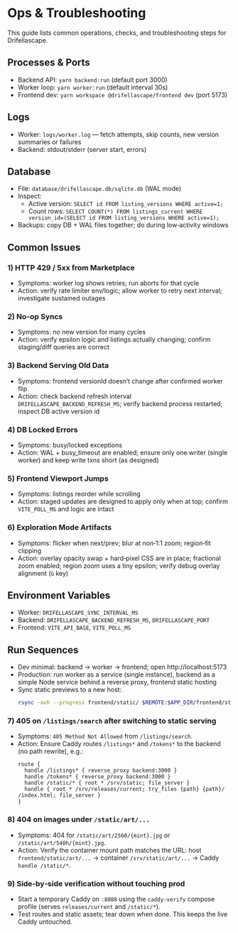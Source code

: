 # Ops & Troubleshooting

This guide lists common operations, checks, and troubleshooting steps for Drifellascape.

## Processes & Ports

- Backend API: `yarn backend:run` (default port 3000)
- Worker loop: `yarn worker:run` (default interval 30s)
- Frontend dev: `yarn workspace @drifellascape/frontend dev` (port 5173)

## Logs

- Worker: `logs/worker.log` — fetch attempts, skip counts, new version summaries or failures
- Backend: stdout/stderr (server start, errors)

## Database

- File: `database/drifellascape.db/sqlite.db` (WAL mode)
- Inspect:
  - Active version: `SELECT id FROM listing_versions WHERE active=1;`
  - Count rows: `SELECT COUNT(*) FROM listings_current WHERE version_id=(SELECT id FROM listing_versions WHERE active=1);`
- Backups: copy DB + WAL files together; do during low‑activity windows

## Common Issues

### 1) HTTP 429 / 5xx from Marketplace

- Symptoms: worker log shows retries; run aborts for that cycle
- Action: verify rate limiter env/logic; allow worker to retry next interval; investigate sustained outages

### 2) No-op Syncs

- Symptoms: no new version for many cycles
- Action: verify epsilon logic and listings actually changing; confirm staging/diff queries are correct

### 3) Backend Serving Old Data

- Symptoms: frontend versionId doesn’t change after confirmed worker flip
- Action: check backend refresh interval `DRIFELLASCAPE_BACKEND_REFRESH_MS`; verify backend process restarted; inspect DB active version id

### 4) DB Locked Errors

- Symptoms: busy/locked exceptions
- Action: WAL + busy_timeout are enabled; ensure only one writer (single worker) and keep write txns short (as designed)

### 5) Frontend Viewport Jumps

- Symptoms: listings reorder while scrolling
- Action: staged updates are designed to apply only when at top; confirm `VITE_POLL_MS` and logic are intact

### 6) Exploration Mode Artifacts

- Symptoms: flicker when next/prev; blur at non‑1:1 zoom; region‑fit clipping
- Action: overlay opacity swap + hard‑pixel CSS are in place; fractional zoom enabled; region zoom uses a tiny epsilon; verify debug overlay alignment (`G` key)

## Environment Variables

- Worker: `DRIFELLASCAPE_SYNC_INTERVAL_MS`
- Backend: `DRIFELLASCAPE_BACKEND_REFRESH_MS`, `DRIFELLASCAPE_PORT`
- Frontend: `VITE_API_BASE`, `VITE_POLL_MS`

## Run Sequences

- Dev minimal: backend → worker → frontend; open http://localhost:5173
- Production: run worker as a service (single instance), backend as a simple Node service behind a reverse proxy, frontend static hosting
- Sync static previews to a new host:
  ```bash
  rsync -avh --progress frontend/static/ $REMOTE:$APP_DIR/frontend/static/
  ```

### 7) 405 on `/listings/search` after switching to static serving

- Symptoms: `405 Method Not Allowed` from `/listings/search`.
- Action: Ensure Caddy routes `/listings*` and `/tokens*` to the backend (no path rewrite), e.g.:
  ```
  route {
    handle /listings* { reverse_proxy backend:3000 }
    handle /tokens* { reverse_proxy backend:3000 }
    handle /static/* { root * /srv/static; file_server }
    handle { root * /srv/releases/current; try_files {path} {path}/ /index.html; file_server }
  }
  ```

### 8) 404 on images under `/static/art/...`

- Symptoms: 404 for `/static/art/2560/{mint}.jpg` or `/static/art/540h/{mint}.jpg`.
- Action: Verify the container mount path matches the URL: host `frontend/static/art/...` → container `/srv/static/art/...` → Caddy `handle /static/*`.

### 9) Side‑by‑side verification without touching prod

- Start a temporary Caddy on `:8080` using the `caddy-verify` compose profile (serves `releases/current` and `/static/*`).
- Test routes and static assets; tear down when done. This keeps the live Caddy untouched.
